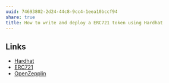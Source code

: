 ```yaml
---
uuid: 74693802-2d24-44c8-9cc4-1eea10bccf94
share: true
title: How to write and deploy a ERC721 token using Hardhat
---
```

## Links

* [Hardhat](/2ca7d8ef-95bc-4f40-94fb-2054b0717c3c)
* [ERC721](/36572430-69db-43ab-ab20-7228c84920df)
* [OpenZepplin](/1522137f-093c-4f7f-8719-eed40c3db26f)
